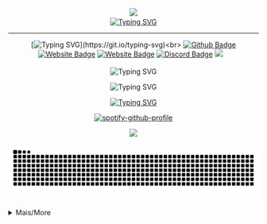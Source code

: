 <div align="center"
<br>
<a href="https://discloud.app"><img width="300" src="https://i.imgur.com/QgQYFFB.png"/></a><br>
<a href="https://discloud.app"><img src="https://readme-typing-svg.demolab.com?font=Fira+Code&duration=600&pause=500&color=57F287&center=true&vCenter=true&multiline=true&width=200&height=60&lines=%E2%96%B2;CLIQUE+AQUI" alt="Typing SVG" /></a>

---

[![Typing SVG](https://readme-typing-svg.demolab.com?font=Fira+Code&pause=1000&color=57F287&background=57F28700&center=true&vCenter=true&repeat=false&width=435&lines=Hello+World%2C+I'm+RavenaStar.)](https://git.io/typing-svg)<br>
[![Github Badge](https://img.shields.io/badge/-RavenaStar-57f287?style=flat-square&labelColor=1b1b1b&logo=Github&logoColor=57f287&link=https://github.com/ravenastar-js)](https://github.com/ravenastar-js)
[![Website Badge](https://img.shields.io/badge/-RavenaStar-57f287?style=flat-square&labelColor=1b1b1b&logo=google-chrome&logoColor=57f287&link=https://ravenastar-js.github.io)]([ravenastar-js.github.io](https://ravenastar-js.github.io))
[![Website Badge](https://img.shields.io/badge/-StarAlien-57f287?style=flat-square&labelColor=1b1b1b&logo=google-chrome&logoColor=57f287&link=https://staralienbot.com)](https://www.staralienbot.com)
[![Discord Badge](https://img.shields.io/badge/-Discord-57f287?style=flat-square&labelColor=1b1b1b&logo=discord&logoColor=57f287&link=https://top.gg/servers/656550731934990336)](https://top.gg/servers/656550731934990336)
<a href="https://linktr.ee/ravenastar"><img src="https://img.shields.io/badge/-RavenaStar-57f287?style=flat-square&labelColor=1b1b1b&logo=linktree&logoColor=57f287&link=https://discord.com/users/367893062812434432"/></a>ﾠ
<br><br>
<a><img src="https://readme-typing-svg.demolab.com?font=Fira+Code&pause=1000&color=57F287&background=0b0b0b&center=true&vCenter=true&multiline=true&repeat=false&width=900&height=60&lines=N%C3%A3o+perca+seu+tempo+tentando+explicar+para+quem+n%C3%A3o+quer+ouvir%3A;concentre-se+em+quem+quer+aprender+o+que+voc%C3%AA+tem+a+ensinar." alt="Typing SVG" /></a>

<a><img src="https://readme-typing-svg.demolab.com?font=Fira+Code&pause=1000&color=57F287&background=0b0b0b&center=true&vCenter=true&multiline=true&repeat=false&width=900&height=60&lines=Do+not+waste+your+time+trying+to+explain+to+those+who+do+not+want+to+hear%3A;Focus+on+who+wants+to+learn+what+you+have+to+teach." alt="Typing SVG" /></a>

[![Typing SVG](https://readme-typing-svg.demolab.com?font=Fira+Code&duration=1&pause=1&color=57F287&center=true&vCenter=true&repeat=false&width=435&lines=Spotify%3A+Playing+now+%F0%9F%8E%A7)](https://open.spotify.com/user/31qlkrbrxlxyopx5r5pa7ym75srq?si=f728ccdae4b145e0)

[![spotify-github-profile](https://spotify-github-profile.vercel.app/api/view?uid=31qlkrbrxlxyopx5r5pa7ym75srq&cover_image=true&theme=novatorem)](https://spotify-github-profile.vercel.app/api/view?uid=31qlkrbrxlxyopx5r5pa7ym75srq&redirect=true)


<a href="(https://spotify-recently-played-readme.vercel.app/api?user=31qlkrbrxlxyopx5r5pa7ym75srq" target="_blank" rel="noopener noreferrer"><img src="https://spotify-recently-played-readme.vercel.app/api?user=31qlkrbrxlxyopx5r5pa7ym75srq&unique=true&count=7"></a>
  
![Snake animation](https://github.com/ravenastar-js/ravenastar-js/blob/output/github-contribution-grid-snake.svg)
</div>  

<p align="center">
<details>
  <summary>Mais/More</summary>
<details>
<p align="center">
:building_construction: Languages, software, tools and more:
</p>
  <summary>soft skills</summary>
  <p align="center">
<a href="https://javascript.com/"><img src="https://img.icons8.com/color/30/000000/javascript.png"/></a>
<a href="https://nodejs.org/en/"><img src="https://img.icons8.com/windows/30/4caf50/node-js.png"/></a>
<a href="https://git-scm.com/"><img src="https://img.icons8.com/ios-filled/30/f4511e/git.png"/></a>
<a href="https://developer.mozilla.org/en-US/docs/Web/HTML"><img src="https://img.icons8.com/color/30/000000/html-5.png"/></a>
<a href="https://developer.mozilla.org/en-US/docs/web/CSS"><img src="https://img.icons8.com/color/30/0080FF/css3.png"/></a>
<a href="https://code.visualstudio.com"><img src="https://img.icons8.com/color/30/000000/visual-studio-code-2019.png"/></a>
</p>
 <p align="center">
<a href="https://docs.mongodb.com"><img src="https://img.icons8.com/color/30/000000/mongodb.png"/></a>
<a href="https://www.adobe.com/br/products/photoshop"><img src="https://img.icons8.com/fluent/30/000000/adobe-photoshop.png"/></a>
<a href="https://notepad-plus-plus.org/downloads/"><img src="https://img.icons8.com/color/30/000000/notepad-plus-plus.png"/></a>
<a href="https://www.virtualbox.org"><img src="https://img.icons8.com/color/30/000000/virtualbox.png"/></a>
<a href="https://www.kali.org/downloads/"><img src="https://img.icons8.com/color/30/000000/kali-linux.png"/></a>
<a href="https://www.microsoft.com/pt-br/software-download/windows10"><img src="https://img.icons8.com/color/30/000000/windows-10.png"/></a>
</p>
  </details>
<details>
  <summary>Stats</summary>
  <img src="https://github-readme-stats.vercel.app/api/top-langs/?username=ravenastar-js&layout=compact&theme=chartreuse-dark"><br>
  <img src="https://github-readme-stats.vercel.app/api?username=ravenastar-js&show_icons=true&theme=chartreuse-dark"><br>
  <img src="http://github-profile-summary-cards.vercel.app/api/cards/profile-details?username=ravenastar-js&theme=tokyonight"><br>
</details>
</details>
